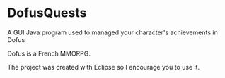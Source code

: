 # DofusQuests
A GUI Java program used to managed your character's achievements in Dofus

Dofus is a French MMORPG.

The project was created with Eclipse so I encourage you to use it.
